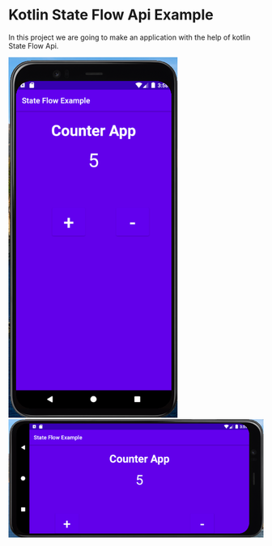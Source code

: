 # Kotlin State Flow Api Example

In this project we are going to make an application with the help of kotlin State Flow Api.

<img src="app/src/main/res/drawable/image1.png"/>
<img src="app/src/main/res/drawable/image2.png"/>

